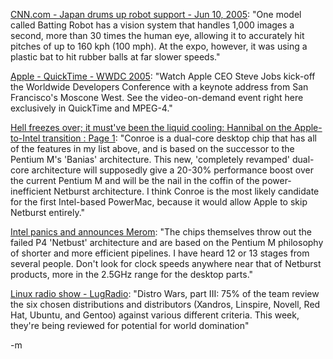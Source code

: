 <a href="http://www.cnn.com/2005/TECH/06/10/japan.robots.ap/index.html">CNN.com - Japan drums up robot support - Jun 10, 2005</a>: "One model called Batting Robot has a vision system that handles 1,000 images a second, more than 30 times the human eye, allowing it to accurately hit pitches of up to 160 kph (100 mph). At the expo, however, it was using a plastic bat to hit rubber balls at far slower speeds."

<a href="http://www.apple.com/quicktime/qtv/wwdc05/">Apple - QuickTime - WWDC 2005</a>: "Watch Apple CEO Steve Jobs kick-off the Worldwide Developers Conference with a keynote address from San Francisco's Moscone West. See the video-on-demand event right here exclusively in QuickTime and MPEG-4."

<a href="http://arstechnica.com/columns/mac/mac-20050608.ars">Hell freezes over; it must've been the liquid cooling: Hannibal on the Apple-to-Intel transition : Page 1</a>: "Conroe is a dual-core desktop chip that has all of the features in my list above, and is based on the successor to the Pentium M's 'Banias' architecture. This new, 'completely revamped' dual-core architecture will supposedly give a 20-30% performance boost over the current Pentium M and will be the nail in the coffin of the power-inefficient Netburst architecture. I think Conroe is the most likely candidate for the first Intel-based PowerMac, because it would allow Apple to skip Netburst entirely."

<a href="http://www.theinquirer.net/?article=23055">Intel panics and announces Merom</a>: "The chips themselves throw out the failed P4 'Netbust' architecture and are based on the Pentium M philosophy of shorter and more efficient pipelines. I have heard 12 or 13 stages from several people. Don't look for clock speeds anywhere near that of Netburst products, more in the 2.5GHz range for the desktop parts."

<a href="http://www.lugradio.org/episodes/">Linux radio show - LugRadio</a>: "Distro Wars, part III: 75% of the team review the six chosen distributions and distributors (Xandros, Linspire, Novell, Red Hat, Ubuntu, and Gentoo) against various different criteria. This week, they're being reviewed for potential for world domination"

-m